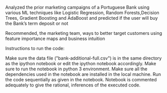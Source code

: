 Analyzed the prior marketing campaigns of a Portuguese Bank using various ML techniques like Logistic Regression, Random Forests,Decision Trees, Gradient Boosting and AdaBoost and predicted if the user will buy the Bank’s term deposit or not

Recommended, the marketing team, ways to better target customers using feature importance maps and business intuition

Instructions to run the code:

Make sure the data file ("bank-additional-full.csv") is in the same directory as the ipython notebook or edit the ipython notebook accordingly.
Make sure to run the notebook in python 3 environment. Make sure all the dependencies used in the notebook are installed in the local machine.
Run the code sequentially as given in the notebook.
Notebook is commented adequately to give the rational, inferences of the executed code.
